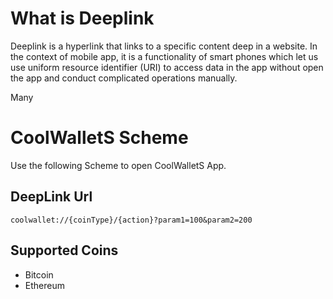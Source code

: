 # What is Deeplink

Deeplink is a hyperlink that links to a specific content deep in a website. In the context of mobile app, it is a functionality of smart phones which let us use uniform resource identifier (URI) to access data in the app without open the app and conduct complicated operations manually.

Many 

# CoolWalletS Scheme

Use the following Scheme to open CoolWalletS App.

## DeepLink Url

```url
coolwallet://{coinType}/{action}?param1=100&param2=200
```

## Supported Coins

* Bitcoin
* Ethereum
